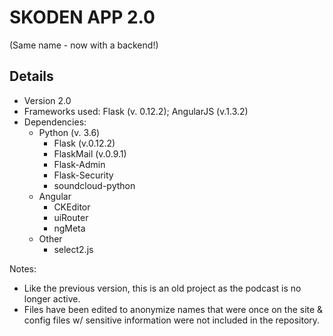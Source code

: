 # SKODEN APP 2.0
(Same name - now with a backend!)

## Details
- Version 2.0
- Frameworks used: Flask (v. 0.12.2); AngularJS (v.1.3.2)
- Dependencies:
  - Python (v. 3.6)
    - Flask (v.0.12.2)
    - FlaskMail (v.0.9.1)
    - Flask-Admin
    - Flask-Security
    - soundcloud-python
  - Angular
    - CKEditor
    - uiRouter
    - ngMeta
  - Other
    - select2.js

Notes:
- Like the previous version, this is an old project as the podcast is no longer active.
- Files have been edited to anonymize names that were once on the site & config files w/ sensitive information were not included in the repository.

